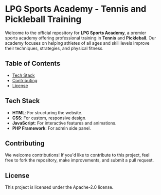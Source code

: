 # LPG Sports Academy - Tennis and Pickleball Training

Welcome to the official repository for **LPG Sports Academy**, a premier sports academy offering professional training in **Tennis** and **Pickleball**. Our academy focuses on helping athletes of all ages and skill levels improve their techniques, strategies, and physical fitness.

## Table of Contents
- [Tech Stack](#tech-stack)
- [Contributing](#contributing)
- [License](#license)

## Tech Stack
- **HTML**: For structuring the website.
- **CSS**: For custom, responsive design.
- **JavaScript**: For interactive features and animations.
- **PHP Framework**: For admin side panel.

## Contributing
We welcome contributions! If you'd like to contribute to this project, feel free to fork the repository, make improvements, and submit a pull request.

## License
This project is licensed under the  Apache-2.0 license.
